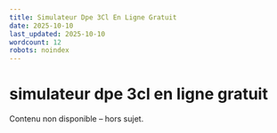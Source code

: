 ```yaml
---
title: Simulateur Dpe 3Cl En Ligne Gratuit
date: 2025-10-10
last_updated: 2025-10-10
wordcount: 12
robots: noindex
---
```


# simulateur dpe 3cl en ligne gratuit

Contenu non disponible – hors sujet.